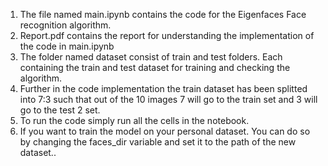 1. The file named main.ipynb contains the code for the Eigenfaces Face recognition algorithm.
2. Report.pdf contains the report for understanding the implementation of the code in main.ipynb
3. The folder named dataset consist of train and test folders. Each containing the train and test dataset for training and checking the algorithm. 
4. Further in the code implementation the train dataset has been splitted into 7:3 such that out of the 10 images 7 will go to the train set and 3 will go to the test 2 set.
5. To run the code simply run all the cells in the notebook.
6. If you want to train the model on your personal dataset. You can do so by changing the faces_dir variable and set it to the path of the new dataset..